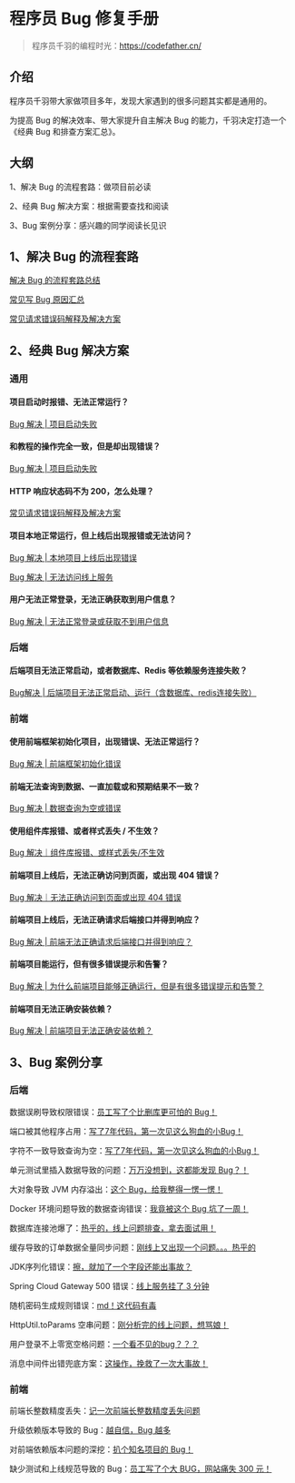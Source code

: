 # 程序员 Bug 修复手册

> 程序员千羽的编程时光：https://codefather.cn/



## 介绍

程序员千羽带大家做项目多年，发现大家遇到的很多问题其实都是通用的。

为提高 Bug 的解决效率、带大家提升自主解决 Bug 的能力，千羽决定打造一个《经典 Bug 和排查方案汇总》。



## 大纲

1、解决 Bug 的流程套路：做项目前必读

2、经典 Bug 解决方案：根据需要查找和阅读

3、Bug 案例分享：感兴趣的同学阅读长见识



## 1、解决 Bug 的流程套路

[解决 Bug 的流程套路总结](解决%20Bug%20的流程套路/解决%20Bug%20的流程套路总结.md)

[常见写 Bug 原因汇总](解决%20Bug%20的流程套路/常见写%20Bug%20原因汇总.md)

[常见请求错误码解释及解决方案](解决%20Bug%20的流程套路/常见请求错误码解释及解决方案.md)



## 2、经典 Bug 解决方案

### 通用

#### 项目启动时报错、无法正常运行？

[Bug 解决 | 项目启动失败](经典%20Bug%20解决方案/Bug%20解决%20%20项目启动失败.md)



#### 和教程的操作完全一致，但是却出现错误？

[Bug 解决 | 项目启动失败](经典%20Bug%20解决方案/Bug%20解决%20%20项目启动失败.md)



#### HTTP 响应状态码不为 200，怎么处理？

[常见请求错误码解释及解决方案](解决%20Bug%20的流程套路/常见请求错误码解释及解决方案.md)



#### 项目本地正常运行，但上线后出现报错或无法访问？

[Bug 解决 | 本地项目上线后出现错误](经典%20Bug%20解决方案/Bug%20解决%20%20本地项目上线后出现错误.md)

[Bug 解决 | 无法访问线上服务](经典%20Bug%20解决方案/Bug%20解决%20%20无法访问线上服务.md)



#### 用户无法正常登录，无法正确获取到用户信息？

[Bug 解决 | 无法正常登录或获取不到用户信息](经典%20Bug%20解决方案/Bug%20解决%20%20无法正常登录或获取不到用户信息.md)



### 后端

#### 后端项目无法正常启动，或者数据库、Redis 等依赖服务连接失败？

[Bug解决 | 后端项目无法正常启动、运行（含数据库、redis连接失败）](经典%20Bug%20解决方案/Bug%20解决%20%20后端项目无法正常启动，或依赖服务连接失败.md)



### 前端

#### 使用前端框架初始化项目，出现错误、无法正常运行？

[Bug 解决 | 前端框架初始化错误](经典%20Bug%20解决方案/Bug%20解决%20%20前端框架初始化错误.md)



#### 前端无法查询到数据、一直加载或和预期结果不一致？

[Bug 解决 | 数据查询为空或错误](经典%20Bug%20解决方案/Bug%20解决%20%20数据查询为空或错误.md)



#### 使用组件库报错、或者样式丢失 / 不生效？

[Bug 解决｜组件库报错、或样式丢失/不生效](经典%20Bug%20解决方案/Bug%20解决｜组件库报错、或样式丢失不生效.md)



#### 前端项目上线后，无法正确访问到页面，或出现 404 错误？

[Bug 解决｜无法正确访问到页面或出现 404 错误](经典%20Bug%20解决方案/Bug%20解决｜无法正确访问到页面或出现%20404%20错误.md)



#### 前端项目上线后，无法正确请求后端接口并得到响应？

[Bug 解决 | 前端无法正确请求后端接口并得到响应？](经典%20Bug%20解决方案/Bug%20解决%20%20前端无法正确请求后端接口并得到响应？.md)



#### 前端项目能运行，但有很多错误提示和告警？

[Bug 解决 | 为什么前端项目能够正确运行，但是有很多错误提示和告警？](经典%20Bug%20解决方案/Bug%20解决%20%20前端项目能运行，但有很多错误提示和告警？.md)



#### 前端项目无法正确安装依赖？

[Bug 解决 | 前端项目无法正确安装依赖？](经典%20Bug%20解决方案/Bug%20解决%20%20前端项目无法正确安装依赖？.md)



## 3、Bug 案例分享

### 后端

数据误刷导致权限错误：[员工写了个比删库更可怕的 Bug！](https://mp.weixin.qq.com/s?__biz=MzI1NDczNTAwMA==&mid=2247546578&idx=1&sn=03f057dbc8b763d9f0e5e2f1bf575d16&chksm=e9c2d125deb558332c23ce786deb3220d5df41b540f3496fcae0cb70bb8d077518ff48dd315b&token=593920816&lang=zh_CN#rd)

端口被其他程序占用：[写了7年代码，第一次见这么狗血的小Bug！](https://mp.weixin.qq.com/s?__biz=MzI1NDczNTAwMA==&mid=2247556008&idx=1&sn=d5954518f92cdeaa9697e127a461494d&chksm=e9c2fc5fdeb57549f682fe35b2cd2454e03617fedc63f4681a60a8e87a0ba7b677172468f6b0&token=661451642&lang=zh_CN#rd)

字符不一致导致查询为空：[写了7年代码，第一次见这么狗血的小Bug！](https://mp.weixin.qq.com/s?__biz=MzI1NDczNTAwMA==&mid=2247543723&idx=1&sn=3db0d0bcf9311f7f77c73bd35005515b&chksm=e9c2cc5cdeb5454abe0a9ac6dccbeaa80e9dc540f34f05bbc49f0b92f9be3ca63c6c5fc25c38&token=593920816&lang=zh_CN#rd)

单元测试里插入数据导致的问题：[万万没想到，这都能发现 Bug？！](https://mp.weixin.qq.com/s?__biz=MzI1NDczNTAwMA==&mid=2247503753&idx=1&sn=b399e25957b5a39ba4c96f8d6c29ac95&chksm=e9c2287edeb5a168922a382aab3668b7a35fa0d7e8661b4aebbe76de235496dc3ccce6fb0f45&token=579718986&lang=zh_CN&scene=21#wechat_redirect)

大对象导致 JVM 内存溢出：[这个 Bug，给我整得一愣一愣！](https://mp.weixin.qq.com/s?__biz=MzI1NDczNTAwMA==&mid=2247504756&idx=1&sn=c55d1fcd2aa397d848d63dcc7d7d58d5&chksm=e9c23483deb5bd95ca312e3e2d782f174aeb47a364c18f0bd9372b60dec832c9d2dc2aaf7308&token=579718986&lang=zh_CN&scene=21#wechat_redirect)

Docker 环境问题导致的数据查询错误：[我竟被这个 Bug 坑了一周！](https://mp.weixin.qq.com/s?__biz=MzI1NDczNTAwMA==&mid=2247502291&idx=2&sn=8ad9225d5df4623e98034a1272baab62&chksm=e9c22e24deb5a7324214dd50200b7e9ba000715fff8613f90fc1d44422f431cbfda5b6542146&token=579718986&lang=zh_CN&scene=21#wechat_redirect)

数据库连接池爆了：[热乎的，线上问题排查，拿去面试用！](https://mp.weixin.qq.com/s/WCeHESrSFz6vdRXKXAmrEA)

缓存导致的订单数据全量同步问题：[刚线上又出现一个问题。。。热乎的](https://mp.weixin.qq.com/s/aXMwJYdajmD0DYrLZWgJoQ)

JDK序列化错误：[擦，就加了一个字段还能出事故？](https://mp.weixin.qq.com/s/4mliEkrwUSH1Xu1lhHcOeQ)

Spring Cloud Gateway 500 错误：[线上服务挂了 3 分钟](https://mp.weixin.qq.com/s/yxeGF1IYN5_CrIubDdXSyw)

随机密码生成规则错误：[md！这代码有毒](https://mp.weixin.qq.com/s/n0OSHUJmLlUKh30R_xF29A)

HttpUtil.toParams 空串问题：[刚分析完的线上问题，想骂娘！](https://mp.weixin.qq.com/s/KkErgp85lx5mWUD_1v6XfQ)

用户登录不上零宽空格问题：[一个看不见的bug？？？](https://mp.weixin.qq.com/s/O5slZJZ-oJ_BeXe5emXRxQ)

消息中间件出错兜底方案：[这操作，挽救了一次大事故！](https://mp.weixin.qq.com/s/zgDt-VflpsJ99IWAJAo0TA)



### 前端

前端长整数精度丢失：[记一次前端长整数精度丢失问题](https://mp.weixin.qq.com/s?__biz=MzI1NDczNTAwMA==&mid=2247483942&idx=1&sn=dcb95d601500acea61c8e396c6866d9b&scene=21#wechat_redirect)

升级依赖版本导致的 Bug：[越自信，Bug 越多](https://mp.weixin.qq.com/s?__biz=MzI1NDczNTAwMA==&mid=2247504515&idx=1&sn=417207855fdfa774c0ee6515f8f1d711&chksm=e9c23574deb5bc6212cc6ac9d38eafacdcfaaaece5f3f1250763ae7fb27c096e9c20f949759a&token=579718986&lang=zh_CN&scene=21#wechat_redirect)

对前端依赖版本问题的深挖：[扒个知名项目的 Bug！](https://mp.weixin.qq.com/s?__biz=MzI1NDczNTAwMA==&mid=2247498523&idx=1&sn=0584d43c069dfa88d750e1752e63dd5c&scene=21#wechat_redirect)

缺少测试和上线规范导致的 Bug：[员工写了个大 BUG，网站痛失 300 元！](https://mp.weixin.qq.com/s?__biz=MzI1NDczNTAwMA==&mid=2247558252&idx=1&sn=2d0b24ce497a723d6d179e59bd17953c&chksm=e9c3039bdeb48a8d26043662343ae14e448c6ca8a948386e49d631089301e6ad3d0d1884402f&token=1492589791&lang=zh_CN#rd)
